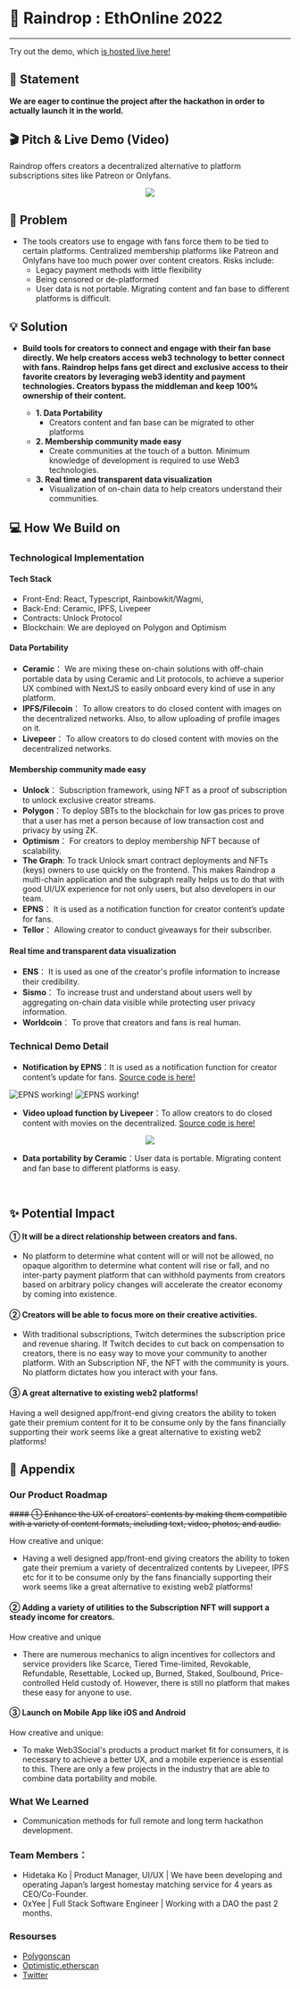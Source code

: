 # 🌈 **Raindrop : EthOnline 2022**

---

Try out the demo, which [is hosted live here!](https://raindrop-gold.vercel.app/)

## 🚀 **Statement**

**We are eager to continue the project after the hackathon in order to actually launch it in the world.**


## 🎬 **Pitch & Live Demo (Video)**

Raindrop offers creators a decentralized alternative to platform subscriptions sites like Patreon or Onlyfans. 

<p align='center'>
    <a href='https://www.youtube.com/embed/MgAR8_WMgeE'>
        <img src="https://www.youtube.com/watch?v=NflOaU6Kgss">
    </a>
</p>

## 💬 **Problem**

-   The tools creators use to engage with fans force them to be tied to certain platforms. Centralized membership platforms like Patreon and Onlyfans have too much power over content creators. Risks include:
    -   Legacy payment methods with little flexibility
    -   Being censored or de-platformed
    -   User data is not portable. Migrating content and fan base to different platforms is difficult.

## 💡 **Solution**

-   **Build tools for creators to connect and engage with their fan base directly. We help creators access web3 technology to better connect with fans. Raindrop helps fans get direct and exclusive access to their favorite creators by leveraging web3 identity and payment technologies. Creators bypass the middleman and keep 100% ownership of their content.**

    -   **1. Data Portability**
        -   Creators content and fan base can be migrated to other platforms
    -   **2. Membership community made easy**
        -   Create communities at the touch of a button. Minimum knowledge of development is required to use Web3 technologies.
    -   **3. Real time and transparent data visualization**
        -   Visualization of on-chain data to help creators understand their communities.

## 💻 **How We Build on**

### Technological Implementation

#### Tech Stack

-   Front-End: React, Typescript, Rainbowkit/Wagmi, 
-   Back-End: Ceramic, IPFS, Livepeer
-   Contracts: Unlock Protocol
-   Blockchain: We are deployed on Polygon and Optimism


#### Data Portability

-   **Ceramic**： We are mixing these on-chain solutions with off-chain portable data by using Ceramic and Lit protocols, to achieve a superior UX combined with NextJS to easily onboard every kind of use in any platform.
-   **IPFS/Filecoin**： To allow creators to do closed content with images on the decentralized networks. Also, to allow uploading of profile images on it.
-   **Livepeer**： To allow creators to do closed content with movies on the decentralized networks.  

#### Membership community made easy

-   **Unlock**： Subscription framework, using NFT as a proof of subscription to unlock exclusive creator streams.
-   **Polygon**：To deploy SBTs to the blockchain for low gas prices to prove that a user has met a person because of low transaction cost and privacy by using ZK.
-   **Optimism**： For creators to deploy membership NFT because of scalability.
-   **The Graph**: To track Unlock smart contract deployments and NFTs (keys) owners to use quickly on the frontend. This makes Raindrop a multi-chain application and the subgraph really helps us to do that with good UI/UX experience for not only users, but also developers in our team.
-   **EPNS**： It is used as a notification function for creator content’s update for fans.
-   **Tellor**： Allowing creator to conduct giveaways for their subscriber. 


#### Real time and transparent data visualization

-   **ENS**： It is used as one of the creator's profile information to increase their credibility.
-   **Sismo**： To increase trust and understand about users well by aggregating on-chain data visible while protecting user privacy information.
-   **Worldcoin**： To prove that creators and fans is real human.

### Technical Demo Detail

-   **Notification by EPNS**：It is used as a notification function for creator content’s update for fans. [Source code is here!](https://github.com/Hackerthonweb3/Raindrop/commit/02f1b7f669fccc634b45c7a9f2c0197780e326f9)

<img src="https://cf-templates-abh8ozzw2ksd-ap-northeast-1.s3.ap-northeast-1.amazonaws.com/Screenshot_20220924-105307_One+UI+Home.jpg" alt="EPNS working!">
<img src="https://cf-templates-abh8ozzw2ksd-ap-northeast-1.s3.ap-northeast-1.amazonaws.com/Screenshot_20220924-105848_EPNS+Staging.jpg" alt="EPNS working!">

-   **Video upload function by Livepeer**：To allow creators to do closed content with movies on the decentralized. [Source code is here!]()

<p align='center'>
    <a href='https://www.youtube.com/embed/w-9PjQ9JxjM'>
        <img src="https://www.youtube.com/embed/w-9PjQ9JxjM">
    </a>
</p>


-   **Data portability by Ceramic**：User data is portable. Migrating content and fan base to different platforms is easy.

<img src="" alt="">
<img src="" alt="">



## ✨ **Potential Impact**

#### ① It will be a direct relationship between creators and fans.

-   No platform to determine what content will or will not be allowed, no opaque algorithm to determine what content will rise or fall, and no inter-party payment platform that can withhold payments from creators based on arbitrary policy changes will accelerate the creator economy by coming into existence.

#### ② Creators will be able to focus more on their creative activities.

-   With traditional subscriptions, Twitch determines the subscription price and revenue sharing. If Twitch decides to cut back on compensation to creators, there is no easy way to move your community to another platform. With an Subscription NF, the NFT with the community is yours. No platform dictates how you interact with your fans.

#### ③ A great alternative to existing web2 platforms!

Having a well designed app/front-end giving creators the ability to token gate their premium content for it to be consume only by the fans financially supporting their work seems like a great alternative to existing web2 platforms!


## 📓 **Appendix**

### Our Product Roadmap

~~#### ① Enhance the UX of creators' contents by making them compatible with a variety of content formats, including text, video, photos, and audio.~~

How creative and unique:

-   Having a well designed app/front-end giving creators the ability to token gate their premium a variety of decentralized contents by Livepeer, IPFS etc for it to be consume only by the fans financially supporting their work seems like a great alternative to existing web2 platforms!

#### ② Adding a variety of utilities to the Subscription NFT will support a steady income for creators.

How creative and unique

-   There are numerous mechanics to align incentives for collectors and service providers like Scarce, Tiered Time-limited, Revokable, Refundable, Resettable, Locked up, Burned, Staked, Soulbound, Price-controlled Held custody of. However, there is still no platform that makes these easy for anyone to use.

#### ③ Launch on Mobile App like iOS and Android

How creative and unique:

-   To make Web3Social's products a product market fit for consumers, it is necessary to achieve a better UX, and a mobile experience is essential to this. There are only a few projects in the industry that are able to combine data portability and mobile.

### What We Learned

-   Communication methods for full remote and long term hackathon development.

### Team Members：

-   Hidetaka Ko | Product Manager, UI/UX | We have been developing and operating Japan’s largest homestay matching service for 4 years as CEO/Co-Founder.
-   0xYee | Full Stack Software Engineer | Working with a DAO the past 2 months.


### Resourses

-   [Polygonscan](https://polygonscan.com/address/0xE20f77345b037b4AaFacE1C0A541E7F2Eeee9986#code)
-   [Optimistic.etherscan](https://optimistic.etherscan.io/address/0x38D1672F444cb2ecf579C6aeE4F594d8d523e4d6#code)
-   [Twitter](https://twitter.com/raindropcreator)
